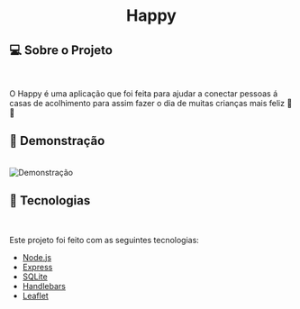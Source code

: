 <h1 style="text-align: center"> Happy </h1>

## 💻 Sobre o Projeto

<br>
<p>O Happy é uma aplicação que foi feita para ajudar a conectar pessoas á casas de acolhimento para assim fazer o dia de muitas crianças mais feliz 👦👧</p>


## 📸 Demonstração

<br>
<img src="./public/images/happy.gif" alt="Demonstração" title="Demonstração">

## 🚀 Tecnologias

<br>
<p>Este projeto foi feito com as seguintes tecnologias:</p>

* [Node.js](https://nodejs.org/en/)
* [Express](https://expressjs.com/pt-br/)
* [SQLite](https://sqlite.org/index.html)
* [Handlebars](https://handlebarsjs.com/)
* [Leaflet](https://leafletjs.com/)


